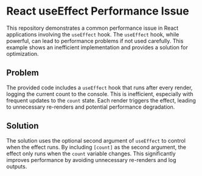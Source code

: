 # React useEffect Performance Issue

This repository demonstrates a common performance issue in React applications involving the `useEffect` hook.  The `useEffect` hook, while powerful, can lead to performance problems if not used carefully.  This example shows an inefficient implementation and provides a solution for optimization.

## Problem

The provided code includes a `useEffect` hook that runs after every render, logging the current count to the console. This is inefficient, especially with frequent updates to the `count` state.  Each render triggers the effect, leading to unnecessary re-renders and potential performance degradation.

## Solution

The solution uses the optional second argument of `useEffect` to control when the effect runs. By including `[count]` as the second argument, the effect only runs when the `count` variable changes. This significantly improves performance by avoiding unnecessary re-renders and log outputs.